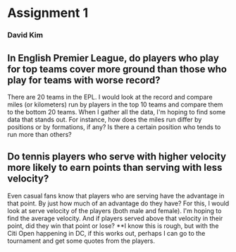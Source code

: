 # Assignment 1
### David Kim

## In English Premier League, do players who play for top teams cover more ground than those who play for teams with worse record?
There are 20 teams in the EPL. I would look at the record and compare miles (or kilometers) run by players in the top 10 teams and compare them to the bottom 20 teams. When I gather all the data, I'm hoping to find some data that stands out. For instance, how does the miles run differ by positions or by formations, if any? Is there a certain position who tends to run more than others?


## Do tennis players who serve with higher velocity more likely to earn points than serving with less velocity?
Even casual fans know that players who are serving have the advantage in that point. By just how much of an advantage do they have? For this, I would look at serve velocity of the players (both male and female). I'm hoping to find the average velocity. And if players served above that velocity in their point, did they win that point or lose? 
**I know this is rough, but with the Citi Open happening in DC, if this works out, perhaps I can go to the tournament and get some quotes from the players. 
